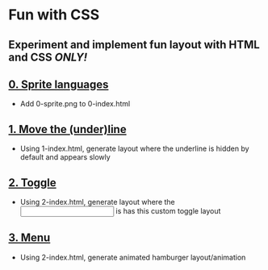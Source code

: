 # Fun with CSS

## Experiment and implement fun layout with HTML and CSS *ONLY!*

## [0. Sprite languages](./0-styles.css)
* Add 0-sprite.png to 0-index.html

## [1. Move the (under)line](./1-styles.css)
* Using 1-index.html, generate layout where the underline is hidden by default and appears slowly

## [2. Toggle](./2-styles.css)
* Using 2-index.html, generate layout where the <input> is has this custom toggle layout

## [3. Menu](./3-styles.css)
* Using 2-index.html, generate animated hamburger layout/animation

